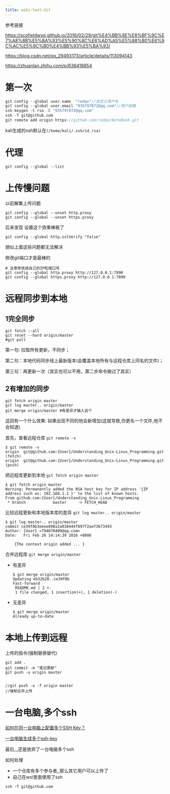 ```yaml
---
title: wiki-tool-Git
---
```

参考链接



https://scofieldwyq.github.io/2016/02/29/git%E4%BB%8E%E8%BF%9C%E7%A8%8B%E5%BA%93%E5%90%8C%E6%AD%A5%E5%88%B0%E6%9C%AC%E5%9C%B0%E4%BB%93%E5%BA%93/

https://blog.csdn.net/qq_29493173/article/details/113094143

https://zhuanlan.zhihu.com/p/636418854



# 第一次



```c
git config --global user.name  "redqx"//自定义用户名
git config --global user.email "935797872@qq.com"//用户邮箱
ssh-keygen -t rsa -C "935797872@qq.com"
ssh -T git@github.com
git remote add origin https://github.com/redqx/NoteBook.git
```



kali生成的ssh默认在`(/home/kali/.ssh/id_rsa)`



# 代理



```
git config --global --list
```





# 上传慢问题



以前解集上传问题

```
git config --global --unset http.proxy
git config --global --unset https.proxy
```



后来发现 设置这个效果棒极了

```
git config --global http.sslVerify "false"
```





貌似上面这些问题都无法解决

修改git端口才是最棒的

```
# 注意修改成自己的IP和端口号
git config --global http.proxy http://127.0.0.1:7890 
git config --global https.proxy http://127.0.0.1:7890
```





# 远程同步到本地



## 1完全同步



```
git fetch --all
git reset --hard origin/master
#git pull
```

第一句: 拉取所有更新，不同步；

第二句：本地代码同步线上最新版本(会覆盖本地所有与远程仓库上同名的文件)；

第三句：再更新一次（其实也可以不用，第二步命令做过了其实）



## 2有增加的同步



```
git fetch origin master
git log master.. origin/master
git merge origin/master #有差异才输入这个
```

这回有一个什么效果: 如果出现不同的他会新增加(这就导致,你更名一个文件,他不会知道)





首先，查看远程仓库 `git remote -v`

```
$ git remote -v
origin	git@github.com:{User}/Understanding_Unix-Linux_Programming.git (fetch)
origin	git@github.com:{User}/Understanding_Unix-Linux_Programming.git (push)
```

把远程库更新到本地 `git fetch origin master`

```
$ git fetch origin master
Warning: Permanently added the RSA host key for IP address '{IP address such as: 192.168.1.1 }' to the list of known hosts.
From github.com:{User}/Understanding_Unix-Linux_Programming
 * branch            master     -> FETCH_HEAD
```

比较远程更新和本地版本库的差异 `git log master.. origin/master`

```
$ git log master.. origin/master
commit ce39f8b3eeee898a2a038444f897f2aef3673493
Author: {User} <794870409@qq.com>
Date:   Fri Feb 26 14:14:39 2016 +0800

    {The context origin added ... }
```

合并远程库 `git merge origin/master`

- 有差异

  ```
  $ git merge origin/master
  Updating eb32b20..ce39f8b
  Fast-forward
   README.md | 2 +-
   1 file changed, 1 insertion(+), 1 deletion(-)
  ```

- 无差异

  ```
  $ git merge origin/master
  Already up-to-date
  ```



# 本地上传到远程



上传的指令(强制替换替代)

```
git add .
git commit -m "笔记更新"
git push -u origin master


//git push -u -f origin master
//强制合并上传
```





# 一台电脑,多个ssh



[如何在同一台电脑上配置多个SSH Key？](https://help.aliyun.com/document_detail/322237.html)

[一台电脑生成多个ssh-key](https://rstyro.github.io/blog/2020/09/09/%E4%B8%80%E5%8F%B0%E7%94%B5%E8%84%91%E7%94%9F%E6%88%90%E5%A4%9A%E4%B8%AAssh-key/)



最后,,,还是放弃了一台电脑多个ssh

如何处理

- 一个仓库有多个参与者,,那么其它用户可以上传了
- 自己在wsl里面使用了ssh



```
ssh -T git@github.com
```

